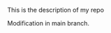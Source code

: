

This is the description of my repo








































Modification in main branch.
